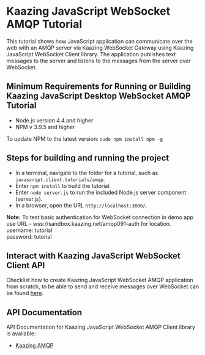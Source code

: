 # Kaazing JavaScript WebSocket AMQP Tutorial

This tutorial shows how JavaScript application can communicate over the web with an AMQP server via Kaazing WebSocket Gateway using Kaazing JavaScript WebSocket Client library. The application publishes text messages to the server and listens to the messages from the server over WebSocket.

## Minimum Requirements for Running or Building Kaazing JavaScript  Desktop WebSocket AMQP Tutorial

* Node.js version 4.4 and higher
* NPM v 3.9.5 and higher

To update NPM to the latest version:
`
sudo npm install npm -g
`


## Steps for building and running the project

* In a terminal, navigate to the folder for a tutorial, such as `javascript.client.tutorials/amqp`.
* Enter `npm install` to build the tutorial.
* Enter `node server.js` to run the included Node.js server component (server.js).
* In a browser, open the URL `http://localhost:3000/`.
 
__Note:__ To test basic authentication for WebSocket connection in demo app use URL -  wss://sandbox.kaazing.net/amqp091-auth for location. </br>
username: tutorial </br>
password: tutorial

## Interact with Kaazing JavaScript WebSocket Client API

Checklist how to create Kaazing JavaScript WebSocket AMQP application from scratch, to be able to send and receive messages over WebSocket can be found [here](http://kaazing.com/doc/5.0/amqp_client_docs/dev-js/o_dev_js.html).

## API Documentation

API Documentation for Kaazing JavaScript WebSocket AMQP Client library is available:

* [Kaazing AMQP](https://kaazing.com/doc/amqp/4.0/apidoc/client/javascript/amqp/index.html)
